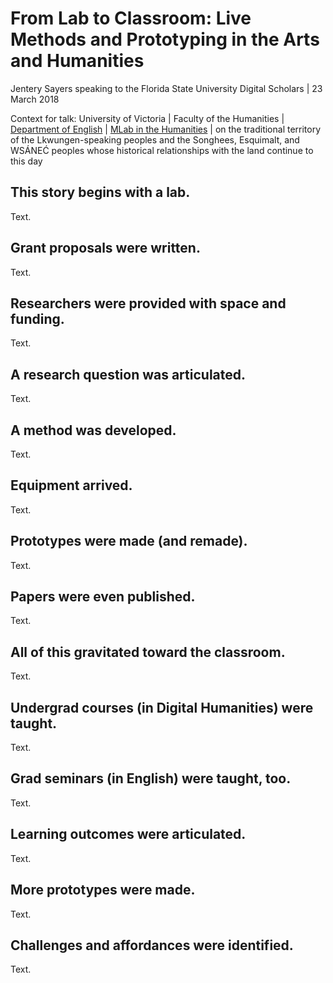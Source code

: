# From Lab to Classroom: Live Methods and Prototyping in the Arts and Humanities

Jentery Sayers speaking to the Florida State University Digital Scholars | 23 March 2018 

Context for talk: University of Victoria | Faculty of the Humanities | [Department of English](https://www.uvic.ca/humanities/english/) | [MLab in the Humanities](http://maker.uvic.ca/) | on the traditional territory of the Lkwungen-speaking peoples and the Songhees, Esquimalt, and WSÁNEĆ peoples whose historical relationships with the land continue to this day

## This story begins with a lab.

Text.

## Grant proposals were written.

Text.

## Researchers were provided with space and funding. 

Text.

## A research question was articulated. 

Text.

## A method was developed.

Text.

## Equipment arrived. 

Text.

## Prototypes were made (and remade).

Text.

## Papers were even published. 

Text.

## All of this gravitated toward the classroom. 

Text.

## Undergrad courses (in Digital Humanities) were taught. 

Text.

## Grad seminars (in English) were taught, too. 

Text.

## Learning outcomes were articulated. 

Text.

## More prototypes were made. 

Text.

## Challenges and affordances were identified.

Text.
